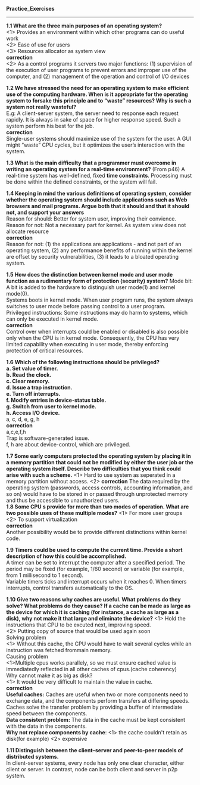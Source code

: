 **Practice_Exercises**
***
**1.1 What are the three main purposes of an operating system?**<br>
  <1> Provides an environment within which other programs can do useful work<br>
  <2> Ease of use for users<br>
  <3> Resources allocator as system view<br>
  **correction**<br>
  <2> As a control programs it servers two major functions: (1) supervision of the execution of user programs to prevent errors and improper use of the computer, and (2) management of the operation and control of I/O devices <br>
  
**1.2 We have stressed the need for an operating system to make efficient use of the computing hardware. When is it appropriate for the operating system to forsake this principle and to “waste” resources? Why is such a system not really wasteful?**
<br>
   E.g: A client-server system, the server need to response each request rapidly. It is always in sake of space for higher response speed. Such a system perform his best for the job.<br>
    **correction**<br>
Single-user systems should maximize use of the system for the user. A GUI might “waste” CPU cycles, but it optimizes the user’s interaction with the system. <br>
   
  **1.3 What is the main difficulty that a programmer must overcome in writing an operating system for a real-time environment?**
  (From p46) A real-time system has well-defined, fixed **time constraints**. Processing must be done within the defined constraints, or the system will fail.<br>
  
**1.4 Keeping in mind the various definitions of operating system, consider whether the operating system should include applications such as Web browsers and mail programs. Argue both that it should and that it should not, and support your answers**<br>
Reason for should: Better for system user, improving their convience.<br>
Reason for not: Not a necessary part for kernel. As system view does not allocate resource<br>
 **correction**<br>
Reason for not: (1) the applications are applications - and not part of an operating system, (2) any performance benefits of running within the kernel are offset by security vulnerabilities, (3) it leads to a bloated operating system.<br>

**1.5 How does the distinction between kernel mode and user mode function as a rudimentary form of protection (security) system?**
Mode bit: A bit is added to the hardware to distinguish user mode(1) and kernel mode(0).<br>
Systems boots in kernel mode. When user program runs, the system always switches to user mode before passing control to a user program.<br>
Privileged instructions: Some instructions may do harm to systems, which can only be executed in kernel mode.<br>
 **correction**<br>
Control over when interrupts could be enabled or disabled is also possible only when the CPU is in kernel mode. Consequently, the CPU has very limited capability when executing in user mode, thereby enforcing protection of critical resources.<br>

**1.6 Which of the following instructions should be privileged?<br>
a. Set value of timer.<br>
b. Read the clock.<br>
c. Clear memory.<br>
d. Issue a trap instruction.<br>
e. Turn off interrupts.<br>
f. Modify entries in device-status table.<br>
g. Switch from user to kernel mode.<br>
h. Access I/O device.**<br>
a, c, d, e, g, h<br>
 **correction**<br>
a,c,e,f,h<br>
Trap is software-generated issue.<br>
f, h are about device-control, which are privileged.<br>

**1.7 Some early computers protected the operating system by placing it in a memory partition that could not be modified by either the user job or the operating system itself. Describe two difficulties that you think could arise with such a scheme.**
<1> Hard to use system as seperated in a memory partition without access.
<2> 
 **correction**
The data required by the operating system (passwords, access controls,
accounting information, and so on) would have to be stored in or passed
through unprotected memory and thus be accessible to unauthorized
users.
<br>
**1.8 Some CPU s provide for more than two modes of operation. What are two possible uses of these multiple modes?**
<1> For more user groups<br>
<2> To support virtualization <br>
 **correction**<br>
Another possibility would be to provide different distinctions within kernel code.<br>

**1.9 Timers could be used to compute the current time. Provide a short
description of how this could be accomplished.**<br>
A timer can be set to interrupt the computer after a specified period. The period may be fixed (for example, 1/60 second) or variable (for example, from 1 millisecond to 1 second).<br>
Variable timers ticks and interrupt occurs when it reaches 0. When timers interrupts, control transfers automatically to the OS.<br>

**1.10 Give two reasons why caches are useful. What problems do they solve? What problems do they cause? If a cache can be made as large as the device for which it is caching (for instance, a cache as large as a disk), why not make it that large and eliminate the device?**
<1> Hold the instructions that CPU to be excuted next, improving speed.<br>
<2> Putting copy of source that would be used again soon<br>
Solving problem<br>
<1> Without this cache, the CPU would have to wait several cycles while an instruction was fetched frommain memory.<br>
Causing problem<br>
<1>Multiple cpus works parallely, so we must ensure cached value is immediatedly reflected in all other caches of cpus.(cache coherency)<br>
Why cannot make it as big as disk?<br>
<1> It would be very difficult to maintain the value in cache.<br>
 **correction**<br>
**Useful caches:** Caches are useful when two or more components need to exchange data, and the components perform transfers at differing speeds. Caches solve the transfer problem by providing a buffer of intermediate speed between the components.<br>
**Data consistent problem:** The data in the cache must be kept consistent with the data in the components.<br>
**Why not replace components by cache**: <1> the cache couldn't retain as disk(for example) <2> expensive<br>

**1.11 Distinguish between the client–server and peer-to-peer models of distributed systems.**<br>
In client-server systems, every node has only one clear character, either client or server. In contrast, node can be both client and server in p2p system. <br>



